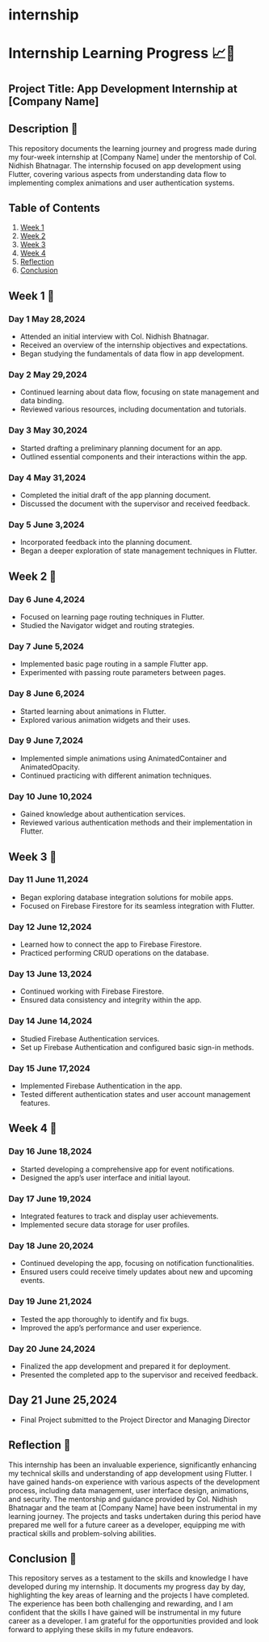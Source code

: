 # internship 

# Internship Learning Progress 📈🚀

## Project Title: App Development Internship at [Company Name]

## Description 📄
This repository documents the learning journey and progress made during my four-week internship at [Company Name] under the mentorship of Col. Nidhish Bhatnagar. The internship focused on app development using Flutter, covering various aspects from understanding data flow to implementing complex animations and user authentication systems.

## Table of Contents
1. [Week 1](#week-1)
2. [Week 2](#week-2)
3. [Week 3](#week-3)
4. [Week 4](#week-4)
5. [Reflection](#reflection)
6. [Conclusion](#conclusion)

## Week 1 📅

### Day 1 May 28,2024
- Attended an initial interview with Col. Nidhish Bhatnagar.
- Received an overview of the internship objectives and expectations.
- Began studying the fundamentals of data flow in app development.

### Day 2 May 29,2024
- Continued learning about data flow, focusing on state management and data binding.
- Reviewed various resources, including documentation and tutorials.

### Day 3 May 30,2024
- Started drafting a preliminary planning document for an app.
- Outlined essential components and their interactions within the app.

### Day 4 May 31,2024
- Completed the initial draft of the app planning document.
- Discussed the document with the supervisor and received feedback.

### Day 5 June 3,2024
- Incorporated feedback into the planning document.
- Began a deeper exploration of state management techniques in Flutter.

## Week 2 📅

### Day 6 June 4,2024
- Focused on learning page routing techniques in Flutter.
- Studied the Navigator widget and routing strategies.

### Day 7 June 5,2024
- Implemented basic page routing in a sample Flutter app.
- Experimented with passing route parameters between pages.

### Day 8 June 6,2024
- Started learning about animations in Flutter.
- Explored various animation widgets and their uses.

### Day 9 June 7,2024
- Implemented simple animations using AnimatedContainer and AnimatedOpacity.
- Continued practicing with different animation techniques.

### Day 10 June 10,2024
- Gained knowledge about authentication services.
- Reviewed various authentication methods and their implementation in Flutter.

## Week 3 📅

### Day 11 June 11,2024
- Began exploring database integration solutions for mobile apps.
- Focused on Firebase Firestore for its seamless integration with Flutter.

### Day 12 June 12,2024
- Learned how to connect the app to Firebase Firestore.
- Practiced performing CRUD operations on the database.

### Day 13 June 13,2024
- Continued working with Firebase Firestore.
- Ensured data consistency and integrity within the app.

### Day 14 June 14,2024
- Studied Firebase Authentication services.
- Set up Firebase Authentication and configured basic sign-in methods.

### Day 15 June 17,2024
- Implemented Firebase Authentication in the app.
- Tested different authentication states and user account management features.

## Week 4 📅

### Day 16 June 18,2024
- Started developing a comprehensive app for event notifications.
- Designed the app’s user interface and initial layout.

### Day 17 June 19,2024
- Integrated features to track and display user achievements.
- Implemented secure data storage for user profiles.

### Day 18 June 20,2024
- Continued developing the app, focusing on notification functionalities.
- Ensured users could receive timely updates about new and upcoming events.

### Day 19 June 21,2024
- Tested the app thoroughly to identify and fix bugs.
- Improved the app’s performance and user experience.

### Day 20 June 24,2024
- Finalized the app development and prepared it for deployment.
- Presented the completed app to the supervisor and received feedback.

## Day 21 June 25,2024
- Final Project submitted to the Project Director and Managing Director

## Reflection 📝
This internship has been an invaluable experience, significantly enhancing my technical skills and understanding of app development using Flutter. I have gained hands-on experience with various aspects of the development process, including data management, user interface design, animations, and security. The mentorship and guidance provided by Col. Nidhish Bhatnagar and the team at [Company Name] have been instrumental in my learning journey. The projects and tasks undertaken during this period have prepared me well for a future career as a developer, equipping me with practical skills and problem-solving abilities.

## Conclusion 🏁
This repository serves as a testament to the skills and knowledge I have developed during my internship. It documents my progress day by day, highlighting the key areas of learning and the projects I have completed. The experience has been both challenging and rewarding, and I am confident that the skills I have gained will be instrumental in my future career as a developer. I am grateful for the opportunities provided and look forward to applying these skills in my future endeavors.
